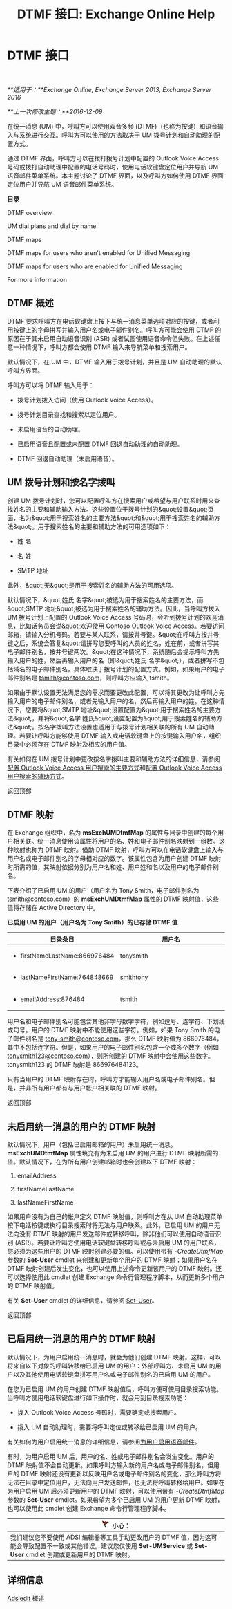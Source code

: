 ﻿---
title: 'DTMF 接口: Exchange Online Help'
TOCTitle: DTMF 接口
ms:assetid: 2c7c9d8a-ed12-4dcf-a5b7-3cea0e785e49
ms:mtpsurl: https://technet.microsoft.com/zh-cn/library/Aa996919(v=EXCHG.150)
ms:contentKeyID: 54652236
ms.date: 05/23/2018
mtps_version: v=EXCHG.150
ms.translationtype: MT
---

# DTMF 接口

 

_**适用于：**Exchange Online, Exchange Server 2013, Exchange Server 2016_

_**上一次修改主题：**2016-12-09_

在统一消息 (UM) 中，呼叫方可以使用双音多频 (DTMF)（也称为按键）和语音输入与系统进行交互。呼叫方可以使用的方法取决于 UM 拨号计划和自动助理的配置方式。

通过 DTMF 界面，呼叫方可以在拨打拨号计划中配置的 Outlook Voice Access 号码或拨打自动助理中配置的电话号码时，使用电话软键盘定位用户并导航 UM 语音邮件菜单系统。本主题讨论了 DTMF 界面，以及呼叫方如何使用 DTMF 界面定位用户并导航 UM 语音邮件菜单系统。

**目录**

DTMF overview

UM dial plans and dial by name

DTMF maps

DTMF maps for users who aren't enabled for Unified Messaging

DTMF maps for users who are enabled for Unified Messaging

For more information

## DTMF 概述

DTMF 要求呼叫方在电话软键盘上按下与统一消息菜单选项对应的按键，或者利用按键上的字母拼写并输入用户名或电子邮件别名。呼叫方可能会使用 DTMF 的原因在于其未启用自动语音识别 (ASR) 或者试图使用语音命令但失败。在上述任意一种情况下，呼叫方都会使用 DTMF 输入来导航菜单和搜索用户。

默认情况下，在 UM 中，DTMF 输入用于拨号计划，并且是 UM 自动助理的默认呼叫方界面。

呼叫方可以将 DTMF 输入用于：

  - 拨号计划拨入访问（使用 Outlook Voice Access）。

  - 拨号计划目录查找和搜索以定位用户。

  - 未启用语音的自动助理。

  - 已启用语音且配置或未配置 DTMF 回退自动助理的自动助理。

  - DTMF 回退自动助理（未启用语音）。

## UM 拨号计划和按名字拨叫

创建 UM 拨号计划时，您可以配置呼叫方在搜索用户或希望与用户联系时用来查找姓名的主要和辅助输入方法。这些设置位于拨号计划的\&quot;设置\&quot;页面，名为\&quot;用于搜索姓名的主要方法\&quot;和\&quot;用于搜索姓名的辅助方法\&quot;。用于搜索姓名的主要和辅助方法的可用选项如下：

  - 姓 名

  - 名 姓

  - SMTP 地址

此外，\&quot;无\&quot;是用于搜索姓名的辅助方法的可用选项。

默认情况下，\&quot;姓氏 名字\&quot;被选为用于搜索姓名的主要方法，而\&quot;SMTP 地址\&quot;被选为用于搜索姓名的辅助方法。因此，当呼叫方拨入 UM 拨号计划上配置的 Outlook Voice Access 号码时，会听到拨号计划的欢迎消息，比如话务员会说\&quot;欢迎使用 Contoso Outlook Voice Access。若要访问邮箱，请输入分机号码。若要与某人联系，请按井号键。\&quot;在呼叫方按井号键之后，系统会答复\&quot;请拼写您要呼叫的人员的姓名，姓在前，或者拼写其电子邮件别名，按井号键两次。\&quot;在这种情况下，系统随后会提示呼叫方先输入用户的姓，然后再输入用户的名（即\&quot;姓氏 名字\&quot;），或者拼写不包括域名的电子邮件别名，具体取决于拨号计划的配置方式。例如，如果用户的电子邮件别名是 tsmith@contoso.com，则呼叫方应输入 tsmith。

如果由于默认设置无法满足您的需求而要更改此配置，可以将其更改为让呼叫方先输入用户的电子邮件别名，或者先输入用户的名，然后再输入用户的姓。在这种情况下，您要将\&quot;SMTP 地址\&quot;设置配置为\&quot;用于搜索姓名的主要方法\&quot;，并将\&quot;名字 姓氏\&quot;设置配置为\&quot;用于搜索姓名的辅助方法\&quot;。按名字拨叫方法设置也适用于与拨号计划相关联的所有 UM 自动助理。若要让呼叫方能够使用 DTMF 输入或电话软键盘上的按键输入用户名，组织目录中必须存在 DTMF 映射及相应的用户值。

有关如何在 UM 拨号计划中更改按名字拨叫主要和辅助方法的详细信息，请参阅[配置 Outlook Voice Access 用户搜索的主要方式](configure-the-primary-way-for-outlook-voice-access-users-to-search-exchange-2013-help.md)和[配置 Outlook Voice Access 用户搜索的辅助方式](configure-the-secondary-way-for-outlook-voice-access-users-to-search-exchange-2013-help.md)。

返回顶部

## DTMF 映射

在 Exchange 组织中，名为 **msExchUMDtmfMap** 的属性与目录中创建的每个用户相关联。统一消息使用该属性将用户的名、姓和电子邮件别名映射到一组数。这种映射也称为 DTMF 映射。借助 DTMF 映射，呼叫方可以在电话软键盘上输入与用户名或电子邮件别名的字母相对应的数字。该属性包含为用户创建 DTMF 映射时所需的值，其映射依据分别为用户名和姓、用户姓和名以及用户的电子邮件别名。

下表介绍了已启用 UM 的用户（用户名为 Tony Smith，电子邮件别名为 tsmith@contoso.com）的 **msExchUMDtmfMap** 属性的 DTMF 映射值，这些值将存储在 Active Directory 中。

**已启用 UM 的用户（用户名为 Tony Smith）的已存储 DTMF 值**


<table>
<colgroup>
<col style="width: 50%" />
<col style="width: 50%" />
</colgroup>
<thead>
<tr class="header">
<th>目录条目</th>
<th>用户名</th>
</tr>
</thead>
<tbody>
<tr class="odd">
<td><ul>
<li><p>firstNameLastName:866976484</p></li>
</ul></td>
<td><p>tonysmith</p></td>
</tr>
<tr class="even">
<td><ul>
<li><p>lastNameFirstName:764848669</p></li>
</ul></td>
<td><p>smithtony</p></td>
</tr>
<tr class="odd">
<td><ul>
<li><p>emailAddress:876484</p></li>
</ul></td>
<td><p>tsmith</p></td>
</tr>
</tbody>
</table>


用户名和电子邮件别名可能包含其他非字母数字字符，例如逗号、连字符、下划线或句号。用户的 DTMF 映射中不能使用这些字符。例如，如果 Tony Smith 的电子邮件别名是 tony-smith@contoso.com，那么 DTMF 映射值为 866976484，其中不包括连字符。但是，如果用户的电子邮件别名包含一个或多个数字（例如 tonysmith123@contoso.com），则所创建的 DTMF 映射中会使用这些数字。tonysmith123 的 DTMF 映射是 866976484123。

只有当用户的 DTMF 映射存在时，呼叫方才能输入用户名或电子邮件别名。但是，并非所有用户都有与用户帐户相关联的 DTMF 映射。

返回顶部

## 未启用统一消息的用户的 DTMF 映射

默认情况下，用户（包括已启用邮箱的用户）未启用统一消息。**msExchUMDtmfMap** 属性填充有为未启用 UM 的用户进行 DTMF 映射所需的值。默认情况下，在为所有用户创建邮箱时也会创建以下 DTMF 映射：

1.  emailAddress

2.  firstNameLastName

3.  lastNameFirstName

如果用户没有为自己的帐户定义 DTMF 映射值，则呼叫方在从 UM 自动助理菜单按下电话按键或执行目录搜索时将无法与用户联系。此外，已启用 UM 的用户无法向没有 DTMF 映射的用户发送邮件或转移呼叫，除非他们可以使用自动语音识别 (ASR)。若要让呼叫方使用电话软键盘转移呼叫或与未启用 UM 的用户联系，您必须为这些用户的 DTMF 映射创建必要的值。可以使用带有 *-CreateDtmfMap* 参数的 **Set-User** cmdlet 来创建和更新单个用户的 DTMF 映射；如果用户名在 DTMF 映射创建后发生变化，也可以使用上述命令更新该用户的 DTMF 映射。还可以选择使用此 cmdlet 创建 Exchange 命令行管理程序脚本，从而更新多个用户的 DTMF 映射值。

有关 **Set-User** cmdlet 的详细信息，请参阅 [Set-User](https://technet.microsoft.com/zh-cn/library/aa998221\(v=exchg.150\))。

返回顶部

## 已启用统一消息的用户的 DTMF 映射

默认情况下，为用户启用统一消息时，就会为他们创建 DTMF 映射。这样，可以将来自以下对象的呼叫转移给已启用 UM 的用户：外部呼叫方、未启用 UM 的用户以及其他使用电话软键盘拼写用户名或电子邮件别名的已启用 UM 的用户。

在您为已启用 UM 的用户创建 DTMF 映射值后，呼叫方便可使用目录搜索功能。当呼叫方使用电话软键盘进行如下操作时，就会用到目录搜索功能：

  - 拨入 Outlook Voice Access 号码时，需要确定或搜索用户。

  - 拨入 UM 自动助理时，需要将呼叫定位或转移给已启用 UM 的用户。

有关如何为用户启用统一消息的详细信息，请参阅[为用户启用语音邮件](enable-a-user-for-voice-mail-exchange-2013-help.md)。

有时，为用户启用 UM 后，用户的名、姓或电子邮件别名会发生变化。用户的 DTMF 映射值不会自动更新。如果呼叫方输入新的用户名或电子邮件别名，但用户的 DTMF 映射还没有更新以反映用户名或电子邮件别名的变化，那么呼叫方将无法在目录中定位用户，无法向用户发送邮件，也无法将呼叫转移给用户。如果在为用户启用 UM 后必须更新用户的 DTMF 映射，可以使用带有 *-CreateDtmfMap* 参数的 **Set-User** cmdlet。如果希望为多个已启用 UM 的用户更新 DTMF 映射，也可以使用此 cmdlet 创建 Exchange 命令行管理程序脚本。

<table>
<thead>
<tr class="header">
<th><img src="images/Dd876845.Caution(EXCHG.150).gif" title="小心" alt="小心" />小心：</th>
</tr>
</thead>
<tbody>
<tr class="odd">
<td>我们建议您不要使用 ADSI 编辑器等工具手动更改用户的 DTMF 值，因为这可能会导致配置不一致或其他错误。建议您仅使用 <strong>Set-UMService</strong> 或 <strong>Set-User</strong> cmdlet 创建或更新用户的 DTMF 映射。</td>
</tr>
</tbody>
</table>


## 详细信息

[Adsiedit 概述](https://go.microsoft.com/fwlink/p/?linkid=73175)

